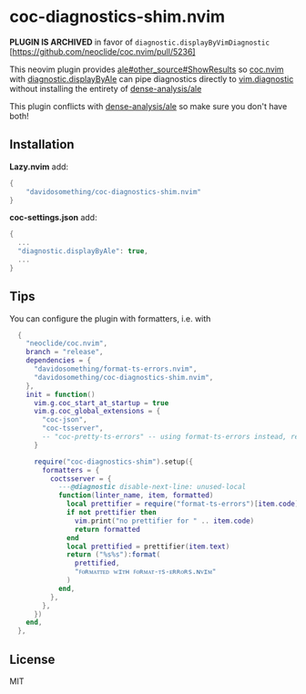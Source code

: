 # coc-diagnostics-shim.nvim

**PLUGIN IS ARCHIVED** in favor of `diagnostic.displayByVimDiagnostic` [https://github.com/neoclide/coc.nvim/pull/5236]

This neovim plugin provides
[ale#other_source#ShowResults](https://github.com/neoclide/coc.nvim/blob/master/src/diagnostic/buffer.ts#L40)
so [coc.nvim](https://github.com/neoclide/coc.nvim)
with [diagnostic.displayByAle](https://github.com/neoclide/coc.nvim/blob/master/doc/coc-config.txt#L153-L158)
can pipe diagnostics directly
to [vim.diagnostic](<https://neovim.io/doc/user/diagnostic.html#vim.diagnostic.set()>)
without installing the entirety of [dense-analysis/ale](https://github.com/dense-analysis/ale)

This plugin conflicts with [dense-analysis/ale](https://github.com/dense-analysis/ale)
so make sure you don't have both!

## Installation

**Lazy.nvim** add:

```lua
{
    "davidosomething/coc-diagnostics-shim.nvim"
}
```

**coc-settings.json** add:

```lua
{
  ...
  "diagnostic.displayByAle": true,
  ...
}
```

## Tips

You can configure the plugin with formatters, i.e. with

```lua
  {
    "neoclide/coc.nvim",
    branch = "release",
    dependencies = {
      "davidosomething/format-ts-errors.nvim",
      "davidosomething/coc-diagnostics-shim.nvim",
    },
    init = function()
      vim.g.coc_start_at_startup = true
      vim.g.coc_global_extensions = {
        "coc-json",
        "coc-tsserver",
        -- "coc-pretty-ts-errors" -- using format-ts-errors instead, remove and uninstall this!
      }

      require("coc-diagnostics-shim").setup({
        formatters = {
          coctsserver = {
            ---@diagnostic disable-next-line: unused-local
            function(linter_name, item, formatted)
              local prettifier = require("format-ts-errors")[item.code]
              if not prettifier then
                vim.print("no prettifier for " .. item.code)
                return formatted
              end
              local prettified = prettifier(item.text)
              return ("%s%s"):format(
                prettified,
                "ꜰᴏʀᴍᴀᴛᴛᴇᴅ ᴡɪᴛʜ ꜰᴏʀᴍᴀᴛ-ᴛs-ᴇʀʀᴏʀs.ɴᴠɪᴍ"
              )
            end,
          },
        },
      })
    end,
  },
```

## License

MIT
